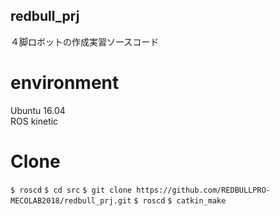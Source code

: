 ## redbull_prj  
４脚ロボットの作成実習ソースコード

# environment  
Ubuntu 16.04  
ROS kinetic

# Clone  
`$ roscd`
`$ cd src`
`$ git clone https://github.com/REDBULLPRO-MECOLAB2018/redbull_prj.git`
`$ roscd`
`$ catkin_make`
